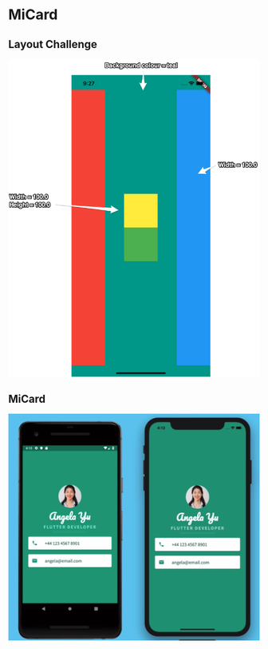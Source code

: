 # MiCard

## Layout Challenge

![Layout Challenge](resources/Layout-Challenge-Specs.png)

## MiCard

![MiCard](resources/MiCard_Layout.png)
